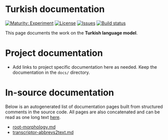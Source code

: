 # Turkish documentation

[![Maturity: Experiment](https://img.shields.io/badge/Maturity-Experiment-black.svg)](https://giellalt.github.io/MaturityClassification.html)
[![License](https://img.shields.io/github/license/giellalt/lang-tur)](https://raw.githubusercontent.com/giellalt/lang-tur/develop/LICENSE)
[![Issues](https://img.shields.io/github/issues/giellalt/lang-tur)](https://github.com/giellalt/lang-tur/issues)
[![Build status](https://github.com/giellalt/lang-tur/workflows/Speller%20CI+CD/badge.svg)](https://github.com/giellalt/lang-tur/actions)

This page documents the work on the **Turkish language model**. 

# Project documentation

* Add links to project specific documentation here as needed. Keep the documentation in the `docs/` directory.

# In-source documentation

Below is an autogenerated list of documentation pages built from structured comments in the source code. All pages are also concatenated and can be read as one long text [here](tur.md).
* [root-morphology.md](root-morphology.md)
* [transcriptor-abbrevs2text.md](transcriptor-abbrevs2text.md)

